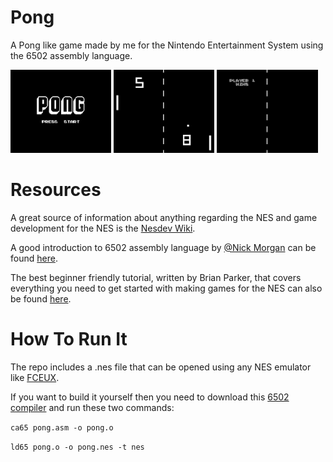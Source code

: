 # Pong
A Pong like game made by me for the Nintendo Entertainment System using the 6502 assembly language.

<p float="left">
  <img src="screenshots/pong-0.png" width="32%" />
  <img src="screenshots/pong-4.png" width="32%" /> 
  <img src="screenshots/pong-5.png" width="32%" />
</p>

# Resources
A great source of information about anything regarding the NES and game development for the NES is the [Nesdev Wiki](https://www.nesdev.org/wiki/Nesdev_Wiki).

A good introduction to 6502 assembly language by [@Nick Morgan](https://github.com/skilldrick) can be found [here](http://skilldrick.github.io/easy6502/#intro).

The best beginner friendly tutorial, written by Brian Parker, that covers everything you need to get started with making games for the NES can also be found [here](https://nerdy-nights.nes.science/#overview).

# How To Run It
The repo includes a .nes file that can be opened using any NES emulator like [FCEUX](https://fceux.com/web/home.html).

If you want to build it yourself then you need to download this [6502 compiler](https://cc65.github.io/) and run these two commands:

`ca65 pong.asm -o pong.o`

`ld65 pong.o -o pong.nes -t nes`

